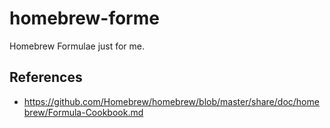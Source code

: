 homebrew-forme
===============


Homebrew Formulae just for me.


References
----------

* https://github.com/Homebrew/homebrew/blob/master/share/doc/homebrew/Formula-Cookbook.md
